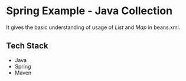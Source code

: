# Spring Example - Java Collection

It gives the basic understanding of usage of *List* and *Map* in beans.xml.

## Tech Stack 
- Java
- Spring
- Maven
